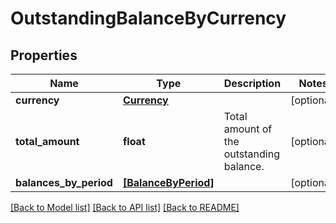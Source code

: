 # OutstandingBalanceByCurrency


## Properties
Name | Type | Description | Notes
------------ | ------------- | ------------- | -------------
**currency** | [**Currency**](Currency.md) |  | [optional] 
**total_amount** | **float** | Total amount of the outstanding balance. | [optional] 
**balances_by_period** | [**[BalanceByPeriod]**](BalanceByPeriod.md) |  | [optional] 

[[Back to Model list]](../../README.md#documentation-for-models) [[Back to API list]](../../README.md#documentation-for-api-endpoints) [[Back to README]](../../README.md)


